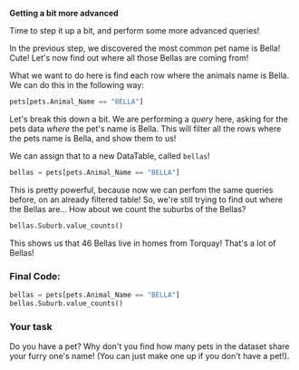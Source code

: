 **Getting a bit more advanced**

Time to step it up a bit, and perform some more advanced queries!

In the previous step, we discovered the most common pet name is Bella! Cute! Let's now find out where all those Bellas are coming from!

What we want to do here is find each row where the animals name is Bella. We can do this in the following way:

```python
pets[pets.Animal_Name == "BELLA"]
```

Let's break this down a bit. We are performing a *query* here, asking for the pets data *where* the pet's name is Bella. This will filter all the rows where the pets name is Bella, and show them to us!

We can assign that to a new DataTable, called `bellas`!

```python
bellas = pets[pets.Animal_Name == "BELLA"]
```

This is pretty powerful, because now we can perfom the same queries before, on an already filtered table! So, we're still trying to find out where the Bellas are... How about we count the suburbs of the Bellas?

```python
bellas.Suburb.value_counts()
```

This shows us that 46 Bellas live in homes from Torquay! That's a lot of Bellas!

### Final Code:

```python
bellas = pets[pets.Animal_Name == "BELLA"]
bellas.Suburb.value_counts()
```

### Your task

Do you have a pet? Why don't you find how many pets in the dataset share your furry one's name! (You can just make one up if you don't have a pet!).